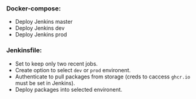 ### Docker-compose:
- Deploy Jenkins master
- Deploy Jenkins dev
- Deploy Jenkins prod

### Jenkinsfile:
- Set to keep only two recent jobs.
- Create option to select `dev` or `prod` environent.
- Authenticate to pull packages from storage (creds to caccess `ghcr.io` must be set in Jenkins).
- Deploy packages into selected environent.
